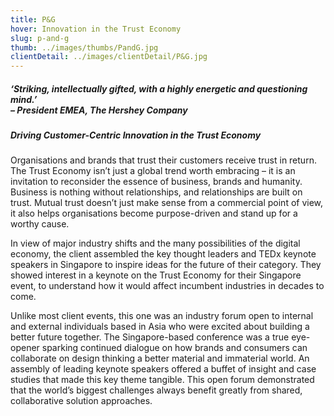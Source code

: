 ```yaml
---
title: P&G
hover: Innovation in the Trust Economy
slug: p-and-g
thumb: ../images/thumbs/PandG.jpg
clientDetail: ../images/clientDetail/P&G.jpg
---
```


##### ‘Striking, intellectually gifted, with a highly energetic and questioning mind.’ <br/> – President EMEA, The Hershey Company

##### Driving Customer-Centric Innovation in the Trust Economy

Organisations and brands that trust their customers receive trust in return. The Trust Economy isn’t just a global trend worth embracing – it is an invitation to reconsider the essence of business, brands and humanity. Business is nothing without relationships, and relationships are built on trust. Mutual trust doesn’t just make sense from a commercial point of view, it also helps organisations become purpose-driven and stand up for a worthy cause.

In view of major industry shifts and the many possibilities of the digital economy, the client assembled the key thought leaders and TEDx keynote speakers in Singapore to inspire ideas for the future of their category. They showed interest in a keynote on the Trust Economy for their Singapore event, to understand how it would affect incumbent industries in decades to come.

Unlike most client events, this one was an industry forum open to internal and external individuals based in Asia who were excited about building a better future together. The Singapore-based conference was a true eye-opener sparking continued dialogue on how brands and consumers can collaborate on design thinking a better material and immaterial world. An assembly of leading keynote speakers offered a buffet of insight and case studies that made this key theme tangible. This open forum demonstrated that the world’s biggest challenges always benefit greatly from shared, collaborative solution approaches.
